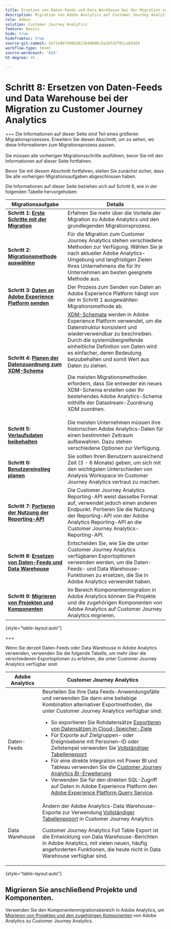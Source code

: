 ```yaml
---
title: Ersetzen von Daten-Feeds und Data Warehouse bei der Migration zum Customer Journey Analytics
description: Migration von Adobe Analytics auf Customer Journey Analytics planen
role: Admin
solution: Customer Journey Analytics
feature: Basics
hide: true
hidefromtoc: true
source-git-commit: da71e96749093821b49806c5a1bfd2f82ca85dd4
workflow-type: tm+mt
source-wordcount: '623'
ht-degree: 4%

---
```


# Schritt 8: Ersetzen von Daten-Feeds und Data Warehouse bei der Migration zu Customer Journey Analytics

+++ Die Informationen auf dieser Seite sind Teil eines größeren Migrationsprozesses. Erweitern Sie diesen Abschnitt, um zu sehen, wo diese Informationen zum Migrationsprozess passen. </br></br>Sie müssen alle vorherigen Migrationsschritte ausführen, bevor Sie mit den Informationen auf dieser Seite fortfahren.

Bevor Sie mit diesem Abschnitt fortfahren, stellen Sie zunächst sicher, dass Sie alle vorherigen Migrationsaufgaben abgeschlossen haben.

Die Informationen auf dieser Seite beziehen sich auf Schritt 8, wie in der folgenden Tabelle hervorgehoben:

| Migrationsaufgabe | Details |
|---------|----------|
| **Schritt 1: [Erste Schritte mit der Migration](/help/getting-started/cja-migration/cja-migration-getstarted.md)** | Erfahren Sie mehr über die Vorteile der Migration zu Adobe Analytics und den grundlegenden Migrationsprozess. |
| **Schritt 2: [Migrationsmethode auswählen](/help/getting-started/cja-migration/cja-migration-method.md)** | Für die Migration zum Customer Journey Analytics stehen verschiedene Methoden zur Verfügung. Wählen Sie je nach aktueller Adobe Analytics-Umgebung und langfristigen Zielen Ihres Unternehmens die für Ihr Unternehmen am besten geeignete Methode aus. |
| **Schritt 3: [Daten an Adobe Experience Platform senden](/help/getting-started/cja-migration/cja-migration-send-to-platform.md)** | Der Prozess zum Senden von Daten an Adobe Experience Platform hängt von der in Schritt 1 ausgewählten Migrationsmethode ab. |
| **Schritt 4: [Planen der Datenzuordnung zum XDM-Schema](/help/getting-started/cja-migration/cja-migration-xdm.md)** | [XDM-Schemata](https://experienceleague.adobe.com/en/docs/experience-platform/xdm/home#xdm-schemas) werden in Adobe Experience Platform verwendet, um die Datenstruktur konsistent und wiederverwendbar zu beschreiben. Durch die systemübergreifende einheitliche Definition von Daten wird es einfacher, deren Bedeutung beizubehalten und somit Wert aus Daten zu ziehen.<p>Die meisten Migrationsmethoden erfordern, dass Sie entweder ein neues XDM-Schema erstellen oder Ihr bestehendes Adobe Analytics-Schema mithilfe der Datastream-Zuordnung XDM zuordnen.</p> |
| **Schritt 5: [Verlaufsdaten beibehalten](/help/getting-started/cja-migration/cja-migration-historical-data.md)** | Die meisten Unternehmen müssen ihre historischen Adobe Analytics-Daten für einen bestimmten Zeitraum aufbewahren. Dazu stehen verschiedene Optionen zur Verfügung. |
| **Schritt 6: [Benutzereinstieg planen](/help/getting-started/cja-migration/cja-migration-onboarding.md)** | Sie sollten Ihren Benutzern ausreichend Zeit (3 - 6 Monate) geben, um sich mit den wichtigsten Unterschieden von Analysis Workspace im Customer Journey Analytics vertraut zu machen. |
| **Schritt 7: [Portieren der Nutzung der Reporting-API](/help/getting-started/cja-migration/cja-migration-api.md)** | Die Customer Journey Analytics Reporting-API weist dasselbe Format auf, verwendet jedoch einen anderen Endpunkt. Portieren Sie die Nutzung der Reporting-API von der Adobe Analytics Reporting-API an die Customer Journey Analytics-Reporting-API. |
| <span class="preview">**Schritt 8: [Ersetzen von Daten-Feeds und Data Warehouse](/help/getting-started/cja-migration/cja-migration-export-options.md)**</span> | <span class="preview">Entscheiden Sie, wie Sie die unter Customer Journey Analytics verfügbaren Exportoptionen verwenden werden, um die Daten-Feeds- und Data Warehouse-Funktionen zu ersetzen, die Sie in Adobe Analytics verwendet haben.</span> |
| **Schritt 9: [Migrieren von Projekten und Komponenten](/help/getting-started/cja-migration/cja-migration-projects.md)** | Im Bereich Komponentenmigration in Adobe Analytics können Sie Projekte und die zugehörigen Komponenten von Adobe Analytics auf Customer Journey Analytics migrieren. |

{style="table-layout:auto"}

+++

Wenn Sie derzeit Daten-Feeds oder Data Warehouse in Adobe Analytics verwenden, verwenden Sie die folgende Tabelle, um mehr über die verschiedenen Exportoptionen zu erfahren, die unter Customer Journey Analytics verfügbar sind:

| Adobe Analytics | Customer Journey Analytics |
|---------|----------|
| Daten-Feeds | Beurteilen Sie Ihre Data Feeds-Anwendungsfälle und verwenden Sie dann eine beliebige Kombination alternativer Exportmethoden, die unter Customer Journey Analytics verfügbar sind: <ul><li>So exportieren Sie Rohdatensätze [Exportieren von Datensätzen in Cloud-Speicher-Ziele](https://experienceleague.adobe.com/en/docs/experience-platform/destinations/ui/activate/export-datasets)&#x200B;</li><li>Für Exporte auf Zielgruppen- oder Ereignisebene mit Personen-ID oder Zeitstempel verwenden Sie [Vollständiger Tabellenexport](/help/analysis-workspace/export/export-cloud.md)&#x200B;</li><li>Für eine direkte Integration mit Power BI und Tableau verwenden Sie die [Customer Journey Analytics BI-Erweiterung](https://experienceleague.adobe.com/en/docs/analytics-platform/using/cja-dataviews/bi-extension)&#x200B;</li><li>Verwenden Sie für den direkten SQL-Zugriff auf Daten in Adobe Experience Platform den [Adobe Experience Platform Query Service](https://experienceleague.adobe.com/en/docs/experience-platform/query/home).</li></ul> |
| Data Warehouse | Ändern der Adobe Analytics-Data Warehouse-Exporte zur Verwendung [Vollständiger Tabellenexport](/help/analysis-workspace/export/export-cloud.md) in Customer Journey Analytics.<p>Customer Journey Analytics Full Table Export ist die Entwicklung von Data Warehouse-Berichten in Adobe Analytics, mit vielen neuen, häufig angeforderten Funktionen, die heute nicht in Data Warehouse verfügbar sind.</p> |

{style="table-layout:auto"}

## Migrieren Sie anschließend Projekte und Komponenten.

Verwenden Sie den Komponentenmigrationsbereich in Adobe Analytics, um [Migrieren von Projekten und den zugehörigen Komponenten](/help/getting-started/cja-migration/cja-migration-projects.md) von Adobe Analytics zu Customer Journey Analytics.
